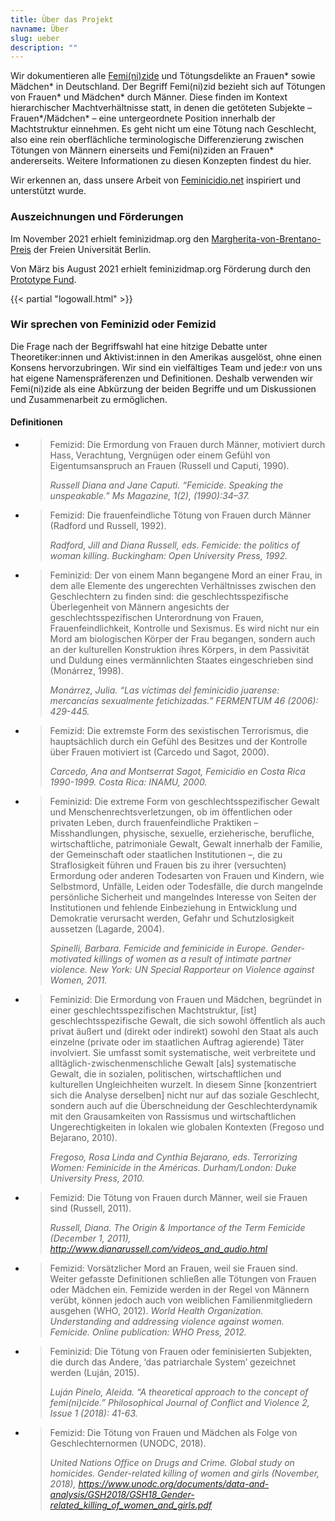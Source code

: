 ```yaml
---
title: Über das Projekt
navname: Über
slug: ueber
description: ""
---
```


Wir dokumentieren alle [Femi(ni)zide](#wir-sprechen-von-feminizid-oder-femizid) und Tötungsdelikte an Frauen* sowie Mädchen* in Deutschland. Der Begriff Femi(ni)zid bezieht sich auf Tötungen von Frauen* und Mädchen* durch Männer. Diese finden im Kontext hierarchischer Machtverhältnisse statt, in denen die getöteten Subjekte – Frauen*/Mädchen* – eine untergeordnete Position innerhalb der Machtstruktur einnehmen. Es geht nicht um eine Tötung nach Geschlecht, also eine rein oberflächliche terminologische Differenzierung zwischen Tötungen von Männern einerseits und Femi(ni)ziden an Frauen* andererseits. Weitere Informationen zu diesen Konzepten findest du hier.

Wir erkennen an, dass unsere Arbeit von [Feminicidio.net](https://feminicidio.net) inspiriert und unterstützt wurde.

### Auszeichnungen und Förderungen

Im November 2021 erhielt feminizidmap.org den [Margherita-von-Brentano-Preis](https://www.mvbz.fu-berlin.de/termine/20211116_mvb-preisverleihung_2021.html) der Freien Universität Berlin.

Von März bis August 2021 erhielt feminizidmap.org Förderung durch den [Prototype Fund](https://prototypefund.de/project/feminizidmap/).

{{< partial "logowall.html" >}}


### Wir sprechen von Feminizid oder Femizid

Die Frage nach der Begriffswahl hat eine hitzige Debatte unter Theoretiker:innen und Aktivist:innen in den Amerikas ausgelöst, ohne einen Konsens hervorzubringen. Wir sind ein vielfältiges Team und jede:r von uns hat eigene Namenspräferenzen und Definitionen. Deshalb verwenden wir Femi(ni)zide als eine Abkürzung der beiden Begriffe und um Diskussionen und Zusammenarbeit zu ermöglichen.

#### Definitionen

- >Femizid: Die Ermordung von Frauen durch Männer, motiviert durch Hass, Verachtung, Vergnügen oder einem Gefühl von Eigentumsanspruch an Frauen (Russell und Caputi, 1990).
  >
  > *Russell Diana and Jane Caputi. “Femicide. Speaking the unspeakable.” Ms Magazine, 1(2), (1990):34–37.*

- > Femizid: Die frauenfeindliche Tötung von Frauen durch Männer (Radford und Russell, 1992).
  >
  > *Radford, Jill and Diana Russell, eds. Femicide: the politics of woman killing. Buckingham: Open University Press, 1992.*

- > Feminizid: Der von einem Mann begangene Mord an einer Frau, in dem alle Elemente des ungerechten Verhältnisses zwischen den Geschlechtern zu finden sind: die geschlechtsspezifische Überlegenheit von Männern angesichts der geschlechtsspezifischen Unterordnung von Frauen, Frauenfeindlichkeit, Kontrolle und Sexismus. Es wird nicht nur ein Mord am biologischen Körper der Frau begangen, sondern auch an der kulturellen Konstruktion ihres Körpers, in dem Passivität und Duldung eines vermännlichten Staates eingeschrieben sind (Monárrez, 1998).
  >
  > *Monárrez, Julia. “Las víctimas del feminicidio juarense: mercancías sexualmente fetichizadas.” FERMENTUM 46 (2006): 429-445.*

- > Femizid: Die extremste Form des sexistischen Terrorismus, die hauptsächlich durch ein Gefühl des Besitzes und der Kontrolle über Frauen motiviert ist (Carcedo und Sagot, 2000).
  >
  > *Carcedo, Ana and Montserrat Sagot, Femicidio en Costa Rica 1990-1999. Costa Rica: INAMU, 2000.*

- > Feminizid: Die extreme Form von geschlechtsspezifischer Gewalt und Menschenrechtsverletzungen, ob im öffentlichen oder privaten Leben, durch frauenfeindliche Praktiken – Misshandlungen, physische, sexuelle, erzieherische, berufliche, wirtschaftliche, patrimoniale Gewalt, Gewalt innerhalb der Familie, der Gemeinschaft oder staatlichen Institutionen –, die zu Straflosigkeit führen und Frauen bis zu ihrer (versuchten) Ermordung oder anderen Todesarten von Frauen und Kindern, wie Selbstmord, Unfälle, Leiden oder Todesfälle, die durch mangelnde persönliche Sicherheit und mangelndes Interesse von Seiten der Institutionen und fehlende Einbeziehung in Entwicklung und Demokratie verursacht werden, Gefahr und Schutzlosigkeit aussetzen (Lagarde, 2004).
  >
  > *Spinelli, Barbara. Femicide and feminicide in Europe. Gender-motivated killings of women as a result of intimate partner violence. New York: UN Special Rapporteur on Violence against Women, 2011.*

- > Feminizid: Die Ermordung von Frauen und Mädchen, begründet in einer geschlechtsspezifischen Machtstruktur, [ist] geschlechtsspezifische Gewalt, die sich sowohl öffentlich als auch privat äußert und (direkt oder indirekt) sowohl den Staat als auch einzelne (private oder im staatlichen Auftrag agierende) Täter involviert. Sie umfasst somit systematische, weit verbreitete und alltäglich-zwischenmenschliche Gewalt [als] systematische Gewalt, die in sozialen, politischen, wirtschaftlichen und kulturellen Ungleichheiten wurzelt. In diesem Sinne [konzentriert sich die Analyse derselben] nicht nur auf das soziale Geschlecht, sondern auch auf die Überschneidung der Geschlechterdynamik mit den Grausamkeiten von Rassismus und wirtschaftlichen Ungerechtigkeiten in lokalen wie globalen Kontexten (Fregoso und Bejarano, 2010).
  >
  > *Fregoso, Rosa Linda and Cynthia Bejarano, eds. Terrorizing Women: Feminicide in the Américas. Durham/London: Duke University Press, 2010.*

- > Femizid: Die Tötung von Frauen durch Männer, weil sie Frauen sind (Russell, 2011).
  >
  > *Russell, Diana. The Origin & Importance of the Term Femicide (December 1, 2011), http://www.dianarussell.com/videos_and_audio.html*

- > Femizid: Vorsätzlicher Mord an Frauen, weil sie Frauen sind. Weiter gefasste Definitionen schließen alle Tötungen von Frauen oder Mädchen ein. Femizide werden in der Regel von Männern verübt, können jedoch auch von weiblichen Familienmitgliedern ausgehen (WHO, 2012).
  > *World Health Organization. Understanding and addressing violence against women. Femicide. Online publication: WHO Press, 2012.*

- > Feminizid: Die Tötung von Frauen oder feminisierten Subjekten, die durch das Andere, ‘das patriarchale System’ gezeichnet werden (Luján, 2015).
  >
  > *Luján Pinelo, Aleida. “A theoretical approach to the concept of femi(ni)cide.” Philosophical Journal of Conflict and Violence 2, Issue 1 (2018): 41-63.*

- > Femizid: Die Tötung von Frauen und Mädchen als Folge von Geschlechternormen (UNODC, 2018).
  >
  > *United Nations Office on Drugs and Crime. Global study on homicides. Gender-related killing of women and girls (November, 2018), https://www.unodc.org/documents/data-and-analysis/GSH2018/GSH18_Gender-related_killing_of_women_and_girls.pdf*
